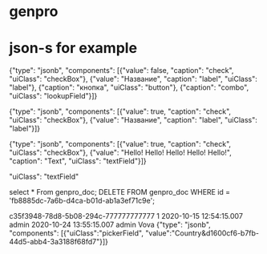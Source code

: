 # genpro


# json-s for example


{"type": "jsonb", "components": [{"value": false, "caption": "check", "uiClass": "checkBox"}, {"value": "Название", "caption": "label", "uiClass": "label"}, {"caption": "кнопка", "uiClass": "button"}, {"caption": "combo", "uiClass": "lookupField"}]}

{"type": "jsonb", "components": [{"value": true, "caption": "check", "uiClass": "checkBox"}, {"value": "Название", "caption": "label", "uiClass": "label"}]}

{"type": "jsonb", "components": [{"value": true, "caption": "check", "uiClass": "checkBox"}, {"value": "Hello! Hello! Hello! Hello! Hello!", "caption": "Text", "uiClass": "textField"}]}


"uiClass": "textField"


select * From  genpro_doc;
DELETE FROM genpro_doc WHERE id = 'fb8885dc-7a6b-d4ca-b01d-ab1a3ef71c9e';

c35f3948-78d8-5b08-294c-777777777777
1
2020-10-15 12:54:15.007 
admin
2020-10-24 13:55:15.007
admin
Vova
{"type": "jsonb", "components": [{"uiClass":"pickerField", "value":"Country&d1600cf6-b7fb-44d5-abb4-3a3188f68fd7"}]}


